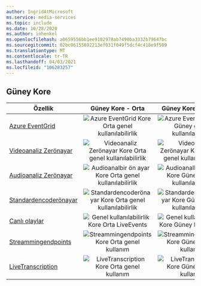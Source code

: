```yaml
---
author: IngridAtMicrosoft
ms.service: media-services
ms.topic: include
ms.date: 10/28/2020
ms.author: inhenkel
ms.openlocfilehash: a0659556bb1ee9102978ab7490ba3332b79647bc
ms.sourcegitcommit: 02bc06155692213ef031f049f5dcf4c418e9f509
ms.translationtype: MT
ms.contentlocale: tr-TR
ms.lasthandoff: 04/03/2021
ms.locfileid: "106283257"
---
```

<!--Feature availability in region-->
## <a name="korea"></a>Güney Kore

| Özellik | Güney Kore - Orta | Güney Kore - Güney |
| --- | :---: | :---: |
| [Azure EventGrid](../monitoring/reacting-to-media-services-events.md) |![Azure EventGrid Kore Orta genel kullanılabilirlik](../media/azure-clouds-regions/ga.svg)  |![Azure EventGrid Kore Güney genel kullanılabilirlik](../media/azure-clouds-regions/ga.svg) |
| [Videoanaliz Zerönayar](../analyze-video-audio-files-concept.md) |![Videoanaliz Zerönayar Kore Orta genel kullanılabilirlik](../media/azure-clouds-regions/ga.svg)  | ![Videoanaliz Zerönayar Kore Güney genel kullanılabilirlik](../media/azure-clouds-regions/ga.svg) |
| [Audioanaliz Zerönayar](../analyze-video-audio-files-concept.md) |![Audioanalbir ön ayar Kore Orta genel kullanılabilirlik](../media/azure-clouds-regions/ga.svg)  | ![Audioanalbir ön ayar Kore Güney genel kullanılabilirlik](../media/azure-clouds-regions/ga.svg) |
| [Standardencoderönayar](../encode-concept.md) |![Standardencoderönayar Kore Orta genel kullanılabilirlik](../media/azure-clouds-regions/ga.svg)  | ![Standardencoderönayar Kore Güney genel kullanılabilirlik](../media/azure-clouds-regions/ga.svg) |
| [Canlı olaylar](../stream-live-streaming-concept.md) |![Genel kullanılabilirlik Kore Orta LiveEvents](../media/azure-clouds-regions/ga.svg)  | ![Genel kullanılabilirlik Kore Güney LiveEvents](../media/azure-clouds-regions/ga.svg) |
| [Streammingendpoints](../stream-streaming-endpoint-concept.md) |![Streammingendpoints Kore Orta genel kullanım](../media/azure-clouds-regions/ga.svg) | ![Streammingendpoints Kore Güney genel kullanım](../media/azure-clouds-regions/ga.svg) |
| [LiveTranscription](../live-event-live-transcription-how-to.md) |![LiveTranscription Kore Orta genel kullanım](../media/azure-clouds-regions/ga.svg) |![LiveTranscription Kore Güney genel kullanım](../media/azure-clouds-regions/ga.svg) |
